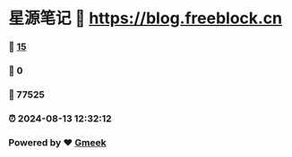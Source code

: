 # 星源笔记 :link: https://blog.freeblock.cn 
### :page_facing_up: [15](https://blog.freeblock.cn/tag.html) 
### :speech_balloon: 0 
### :hibiscus: 77525 
### :alarm_clock: 2024-08-13 12:32:12 
### Powered by :heart: [Gmeek](https://github.com/Meekdai/Gmeek)
